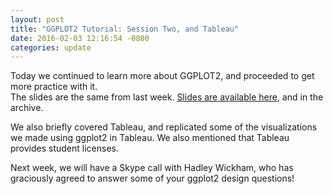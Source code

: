 ```yaml
---
layout: post
title: "GGPLOT2 Tutorial: Session Two, and Tableau"
date: 2016-02-03 12:16:54 -0800
categories: update
---
```

Today we continued to learn more about GGPLOT2, and proceeded to get more practice with it.  
The slides are the same from last week. [Slides are available here](/bime591/archive/ggplot_tutorial.html), and in the archive.

We also briefly covered Tableau, and replicated some of the visualizations we made using ggplot2 in Tableau. We also mentioned that Tableau provides student licenses.

Next week, we will have a Skype call with Hadley Wickham, who has graciously agreed to answer some of your ggplot2 design questions!
